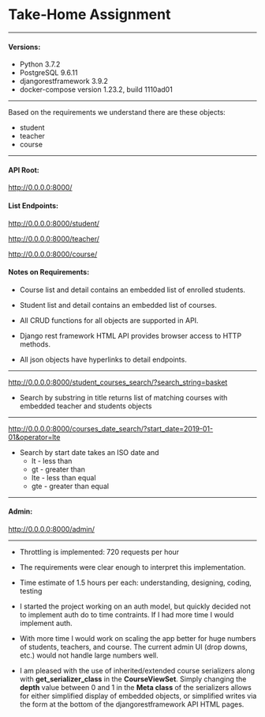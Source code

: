 # Take‐Home Assignment

----

#### Versions: 

- Python 3.7.2
- PostgreSQL 9.6.11
- djangorestframework 3.9.2
- docker-compose version 1.23.2, build 1110ad01

---

Based on the requirements we understand there are these objects:

- student
- teacher
- course

---

#### API Root:

http://0.0.0.0:8000/

#### List Endpoints:

http://0.0.0.0:8000/student/

http://0.0.0.0:8000/teacher/

http://0.0.0.0:8000/course/

#### Notes on Requirements:

- Course list and detail contains an embedded list of enrolled students.

- Student list and detail contains an embedded list of courses.

- All CRUD functions for all objects are supported in API.

- Django rest framework HTML API provides browser access to HTTP methods.

- All json objects have hyperlinks to detail endpoints.

----

http://0.0.0.0:8000/student_courses_search/?search_string=basket

- Search by substring in title returns list of matching courses with embedded teacher and students objects


----

http://0.0.0.0:8000/courses_date_search/?start_date=2019-01-01&operator=lte

- Search by start date takes an ISO date and 
  - lt - less than
  - gt - greater than
  - lte - less than equal
  - gte - greater than equal

----

#### Admin:

http://0.0.0.0:8000/admin/

----

- Throttling is implemented: 720 requests per hour

- The requirements were clear enough to interpret this implementation.

- Time estimate of 1.5 hours per each: understanding, designing, coding, testing

- I started the project working on an auth model, but quickly decided not to implement auth do to time contraints.  If I had more time I would implement auth.

- With more time I would work on scaling the app better for huge numbers of students, teachers, and course.  The current admin UI (drop downs, etc.) would not handle large numbers well.

- I am pleased with the use of inherited/extended course serializers along with **get_serializer_class** in the **CourseViewSet**.  Simply changing the **depth** value between 0 and 1 in the **Meta class** of the serializers allows for either simplified display of embedded objects, or simplified writes via the form at the bottom of the djangorestframework API HTML pages.
